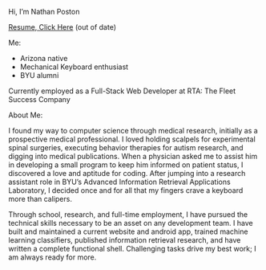 Hi, I’m Nathan Poston


[Resume, Click Here](https://docs.google.com/document/d/1cMV2HY__6pynlRzJPKZHIQ7VdBNhmP3m1BW3_kMjUTg/edit?usp=sharing) (out of date)

Me:
- Arizona native
- Mechanical Keyboard enthusiast
- BYU alumni

Currently employed as a Full-Stack Web Developer at RTA: The Fleet Success Company

About Me:

I found my way to computer science through medical research, initially as a prospective medical professional. I loved holding scalpels for experimental spinal surgeries, executing behavior therapies for autism research, and digging into medical publications. When a physician asked me to assist him in developing a small program to keep him informed on patient status, I discovered a love and aptitude for coding. After jumping into a research assistant role in BYU’s Advanced Information Retrieval Applications Laboratory, I decided once and for all that my fingers crave a keyboard more than calipers.

Through school, research, and full-time employment, I have pursued the technical skills necessary to be an asset on any development team. I have built and maintained a current website and android app, trained machine learning classifiers, published information retrieval research, and have written a complete functional shell. Challenging tasks drive my best work; I am always ready for more.
